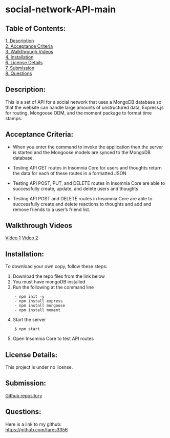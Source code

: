 # social-network-API-main

## Table of Contents:

[1. Description](#Description)  
[2. Acceptance Criteria](#Acceptance-Criteria)  
[3. Walkthrough Videos](#Walkthrough-Videos)  
[4. Installation](#Installation)  
[6. License Details](#License-Details)  
[7. Submission](#Submission)  
[8. Questions](#Questions)

## Description:

This is a set of API for a social network that uses a MongoDB database so that the website can handle large amounts of unstructured data, Express.js for routing, Mongoose ODM, and the moment package to format time stamps.

## Acceptance Criteria:

- When you enter the command to invoke the application then the server is started and the Mongoose models are synced to the MongoDB database.
- Testing API GET routes in Insomnia Core for users and thoughts return the data for each of these routes in a formatted JSON
- Testing API POST, PUT, and DELETE routes in Insomnia Core are able to successfully create, update, and delete users and thoughts

- Testing API POST and DELETE routes in Insomnia Core are able to successfully create and delete reactions to thoughts and add and remove friends to a user’s friend list.

## Walkthrough Videos

[Video 1](https://drive.google.com/file/d/1a2o-AOOmOIXz8dgTKsC1FvLIaNRoQJJf/view)
[Video 2](https://drive.google.com/file/d/1gB0kILBgkD4XEpFXOeq6v5YhxP75W27d/view)

## Installation:

To download your own copy, follow these steps:

1. Download the repo files from the link below
2. You must have mongoDB installed
3. Run the following at the command line

```
    - npm init -y
    - npm install express
    - npm install mongoose
    - npm install moment
```

4. Start the server

```
    $ npm start
```

5. Open Insomnia Core to test API routes

## License Details:

This project is under no license.

## Submission:

[Github repository](https://github.com/fares3356/social-network-API-main)

## Questions:

Here is a link to my github:  
https://github.com/fares3356
